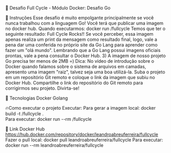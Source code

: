 🐋 Desafio Full Cycle - Módulo Docker: Desafio Go

📝 Instruções Esse desafio é muito empolgante principalmente se você nunca trabalhou com a linguagem Go!
Você terá que publicar uma imagem no docker hub. Quando executarmos:
docker run <seu-user>/fullcycle
Temos que ter o seguinte resultado: Full Cycle Rocks!!
Se você perceber, essa imagem apenas realiza um print da mensagem como resultado final, logo, vale a pena dar uma conferida no próprio site da Go Lang para aprender como fazer um "olá mundo".
Lembrando que a Go Lang possui imagens oficiais prontas, vale a pena consultar o Docker Hub.
3) A imagem de nosso projeto Go precisa ter menos de 2MB =)
Dica: No vídeo de introdução sobre o Docker quando falamos sobre o sistema de arquivos em camadas, apresento uma imagem "raiz", talvez seja uma boa utilizá-la.
Suba o projeto em um repositório Git remoto e coloque o link da imagem que subiu no Docker Hub.
Compartilhe o link do repositório do Git remoto para corrigirmos seu projeto.
Divirta-se!


🚀 Tecnologias 
Docker 
Golang

🔥Como executar o projeto Executar:
Para gerar a imagem local:
docker build -t <name>/fullcycle .   
Para executar:
docker run --rm <name>/fullcycle

🐋 Link Docker Hub
https://hub.docker.com/repository/docker/leandroabreuferreira/fullcycle
Fazer o pull local:
docker pull leandroabreuferreira/fullcycle
Para executar:
docker run --rm leandroabreuferreira/fullcycle
